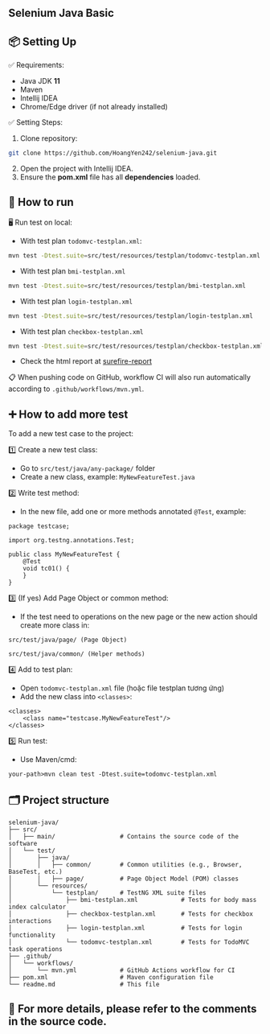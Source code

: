 Selenium Java Basic
-----------


##  📦 Setting Up
✅ Requirements:
- Java JDK **11**
- Maven 
- Intellij IDEA
- Chrome/Edge driver (if not already installed)

✅ Setting Steps:
1. Clone repository:
```bash
git clone https://github.com/HoangYen242/selenium-java.git
```
2. Open the project with Intellij IDEA.
3. Ensure the **pom.xml** file has all **dependencies** loaded.

## 🚀 How to run
🖥️ Run test on local:
- With test plan ``todomvc-testplan.xml``:
```bash
mvn test -Dtest.suite=src/test/resources/testplan/todomvc-testplan.xml
```
- With test plan ``bmi-testplan.xml``
```bash
mvn test -Dtest.suite=src/test/resources/testplan/bmi-testplan.xml
```
- With test plan ``login-testplan.xml``
```bash
mvn test -Dtest.suite=src/test/resources/testplan/login-testplan.xml
```
- With test plan ``checkbox-testplan.xml``
```bash
mvn test -Dtest.suite=src/test/resources/testplan/checkbox-testplan.xml
```
- Check the html report at [surefire-report](target/surefire-reports/index.html)

📋 When pushing code on GitHub, workflow CI will also run automatically according to ``.github/workflows/mvn.yml``.

## ➕ How to add more test
To add a new test case to the project:

1️⃣ Create a new test class:
- Go to ``src/test/java/any-package/`` folder
- Create a new class, example: ``MyNewFeatureTest.java``

2️⃣ Write test method:
- In the new file, add one or more methods annotated ``@Test``, example:
```
package testcase;

import org.testng.annotations.Test;

public class MyNewFeatureTest {
    @Test
    void tc01() {
    }
}
```
3️⃣ (If yes) Add Page Object or common method:
- If the test need to operations on the new page or the new action should create more class in:

``src/test/java/page/ (Page Object)``

``src/test/java/common/ (Helper methods)``

4️⃣ Add to test plan:
- Open ``todomvc-testplan.xml`` file (hoặc file testplan tương ứng)
- Add the new class into ``<classes>``:
```
<classes>
    <class name="testcase.MyNewFeatureTest"/>
</classes>
```
5️⃣ Run test:
- Use Maven/cmd:

``your-path>mvn clean test -Dtest.suite=todomvc-testplan.xml``
## 🗂️ Project structure
```selenium-java/
selenium-java/
├── src/
│   ├── main/                  # Contains the source code of the software
│   └── test/
│       ├── java/
│       │   ├── common/        # Common utilities (e.g., Browser, BaseTest, etc.)
│       │   ├── page/          # Page Object Model (POM) classes
│       └── resources/
│           └── testplan/      # TestNG XML suite files
│               ├── bmi-testplan.xml            # Tests for body mass index calculator
│               ├── checkbox-testplan.xml       # Tests for checkbox interactions
│               ├── login-testplan.xml          # Tests for login functionality
│               └── todomvc-testplan.xml        # Tests for TodoMVC task operations
├── .github/
│   └── workflows/
│       └── mvn.yml            # GitHub Actions workflow for CI
├── pom.xml                    # Maven configuration file
└── readme.md                  # This file
```
## 📄 For more details, please refer to the comments in the source code.




